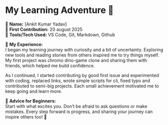 # My Learning Adventure 🚀

👤 **Name:** [Ankit Kumar Yadav]  
📅 **First Contribution:** 20 august 2025  
🔧 **Tools/Tech Used:** VS Code, Git, Markdown, Github

🌟 **My Experience:**  
I began my learning journey with curiosity and a bit of uncertainty. Exploring new tools and reading stories from others inspired me to try things myself. My first project was chromo dino-game clone and sharing them with friends, which helped me build confidence.

As I continued, I started contributing by good first issue and experimented with coding, replaced links, wrote simple scripts for cli, fixed typo and contributed to semi-big projects. Each small achievement motivated me to keep going and learn more.

📌 **Advice for Beginners:**  
Start with what excites you. Don’t be afraid to ask questions or make mistakes. Every step forward is progress, and sharing your journey can inspire others too! 🌱
